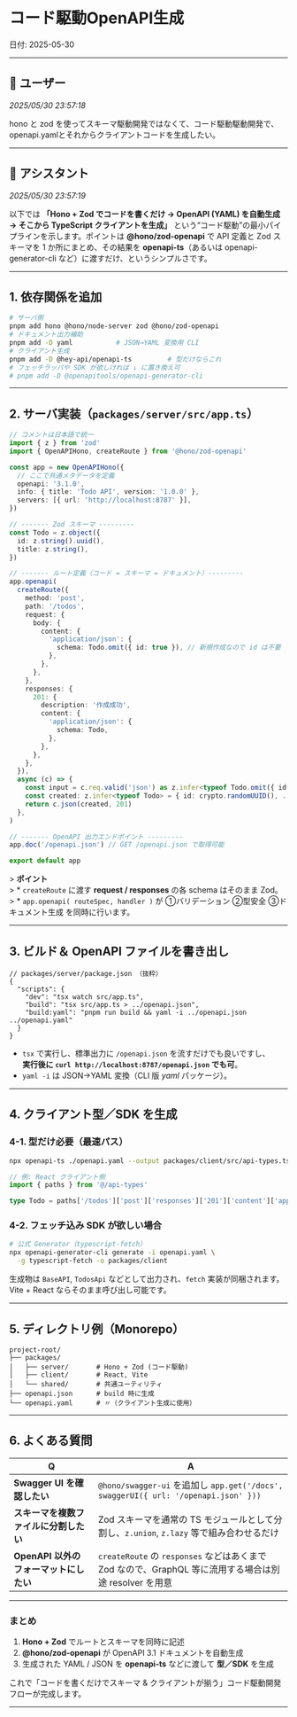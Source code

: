 # コード駆動OpenAPI生成

日付: 2025-05-30

---

## 👤 ユーザー
*2025/05/30 23:57:18*

hono と zod を使ってスキーマ駆動開発ではなくて、コード駆動駆動開発で、openapi.yamlとそれからクライアントコードを生成したい。

---

## 🤖 アシスタント
*2025/05/30 23:57:19*

以下では **「Hono + Zod でコードを書くだけ → OpenAPI (YAML) を自動生成 → そこから TypeScript クライアントを生成」** という“コード駆動”の最小パイプラインを示します。ポイントは **@hono/zod-openapi** で API 定義と Zod スキーマを 1 か所にまとめ、その結果を **openapi-ts**（あるいは openapi-generator-cli など）に渡すだけ、というシンプルさです。  

---

## 1. 依存関係を追加

```bash
# サーバ側
pnpm add hono @hono/node-server zod @hono/zod-openapi
# ドキュメント出力補助
pnpm add -D yaml           # JSON→YAML 変換用 CLI
# クライアント生成
pnpm add -D @hey-api/openapi-ts         # 型だけならこれ
# フェッチラッパや SDK が欲しければ ↓ に置き換え可
# pnpm add -D @openapitools/openapi-generator-cli
```

---

## 2. サーバ実装（`packages/server/src/app.ts`）

```ts
// コメントは日本語で統一
import { z } from 'zod'
import { OpenAPIHono, createRoute } from '@hono/zod-openapi'

const app = new OpenAPIHono({
  // ここで共通メタデータを定義
  openapi: '3.1.0',
  info: { title: 'Todo API', version: '1.0.0' },
  servers: [{ url: 'http://localhost:8787' }],
})

// ------- Zod スキーマ ---------
const Todo = z.object({
  id: z.string().uuid(),
  title: z.string(),
})

// ------- ルート定義（コード = スキーマ = ドキュメント）---------
app.openapi(
  createRoute({
    method: 'post',
    path: '/todos',
    request: {
      body: {
        content: {
          'application/json': {
            schema: Todo.omit({ id: true }), // 新規作成なので id は不要
          },
        },
      },
    },
    responses: {
      201: {
        description: '作成成功',
        content: {
          'application/json': {
            schema: Todo,
          },
        },
      },
    },
  }),
  async (c) => {
    const input = c.req.valid('json') as z.infer<typeof Todo.omit({ id: true })>
    const created: z.infer<typeof Todo> = { id: crypto.randomUUID(), ...input }
    return c.json(created, 201)
  },
)

// ------- OpenAPI 出力エンドポイント ---------
app.doc('/openapi.json') // GET /openapi.json で取得可能

export default app
```

&gt; **ポイント**  
&gt; * `createRoute` に渡す **request / responses** の各 schema はそのまま Zod。  
&gt; * `app.openapi( routeSpec, handler )` が ①バリデーション ②型安全 ③ドキュメント生成 を同時に行います。  

---

## 3. ビルド＆ OpenAPI ファイルを書き出し

```jsonc
// packages/server/package.json （抜粋）
{
  "scripts": {
    "dev": "tsx watch src/app.ts",
    "build": "tsx src/app.ts > ../openapi.json",
    "build:yaml": "pnpm run build && yaml -i ../openapi.json ../openapi.yaml"
  }
}
```

* `tsx` で実行し、標準出力に `/openapi.json` を流すだけでも良いですし、  
  **実行後に `curl http://localhost:8787/openapi.json` でも可**。  
* `yaml -i` は JSON→YAML 変換（CLI 版 *yaml* パッケージ）。  

---

## 4. クライアント型／SDK を生成

### 4-1. 型だけ必要（最速パス）

```bash
npx openapi-ts ./openapi.yaml --output packages/client/src/api-types.ts
```

```ts
// 例: React クライアント側
import { paths } from '@/api-types'

type Todo = paths['/todos']['post']['responses']['201']['content']['application/json']
```

### 4-2. フェッチ込み SDK が欲しい場合

```bash
# 公式 Generator（typescript-fetch）
npx openapi-generator-cli generate -i openapi.yaml \
  -g typescript-fetch -o packages/client
```

生成物は `BaseAPI`, `TodosApi` などとして出力され、`fetch` 実装が同梱されます。  
Vite + React ならそのまま呼び出し可能です。

---

## 5. ディレクトリ例（Monorepo）

```
project-root/
├── packages/
│   ├── server/       # Hono + Zod (コード駆動)
│   ├── client/       # React, Vite
│   └── shared/       # 共通ユーティリティ
├── openapi.json      # build 時に生成
└── openapi.yaml      # 〃（クライアント生成に使用）
```

---

## 6. よくある質問

| Q | A |
|---|---|
| **Swagger UI を確認したい** | `@hono/swagger-ui` を追加し `app.get('/docs', swaggerUI({ url: '/openapi.json' }))` |
| **スキーマを複数ファイルに分割したい** | Zod スキーマを通常の TS モジュールとして分割し、`z.union`, `z.lazy` 等で組み合わせるだけ |
| **OpenAPI 以外のフォーマットにしたい** | `createRoute` の `responses` などはあくまで Zod なので、GraphQL 等に流用する場合は別途 resolver を用意 |

---

### まとめ

1. **Hono + Zod** でルートとスキーマを同時に記述  
2. **@hono/zod-openapi** が OpenAPI 3.1 ドキュメントを自動生成  
3. 生成された YAML / JSON を **openapi-ts** などに渡して **型／SDK** を生成  

これで「コードを書くだけでスキーマ & クライアントが揃う」コード駆動開発フローが完成します。

---
